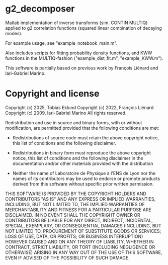 # g2_decomposer
Matlab implementation of inverse transforms (sim. CONTIN MULTIQ) applied to
g2 correlation functions (squared linear combination of decaying modes).

For example usage, see "example_notebook_main.m".

Also includes scripts for fitting probability density functions, and KWW
functions in the MULTIQ-fashion ("example_dist_fit.m", "example_KWW.m").

This software is partially based on previous work by
François Liénard and Iari-Gabriel Marino.

# Copyright and license

Copyright (c) 2025, Tobias Eklund
Copyright (c) 2022, François Liénard
Copyright (c) 2009, Iari-Gabriel Marino
All rights reserved.

Redistribution and use in source and binary forms, with or without
modification, are permitted provided that the following conditions are met:

* Redistributions of source code must retain the above copyright notice, this
  list of conditions and the following disclaimer.

* Redistributions in binary form must reproduce the above copyright notice,
  this list of conditions and the following disclaimer in the documentation
  and/or other materials provided with the distribution

* Neither the name of Laboratoire de Physique à l'ENS de Lyon nor the names of its
  contributors may be used to endorse or promote products derived from this
  software without specific prior written permission.

THIS SOFTWARE IS PROVIDED BY THE COPYRIGHT HOLDERS AND CONTRIBUTORS "AS IS"
AND ANY EXPRESS OR IMPLIED WARRANTIES, INCLUDING, BUT NOT LIMITED TO, THE
IMPLIED WARRANTIES OF MERCHANTABILITY AND FITNESS FOR A PARTICULAR PURPOSE ARE
DISCLAIMED. IN NO EVENT SHALL THE COPYRIGHT OWNER OR CONTRIBUTORS BE LIABLE
FOR ANY DIRECT, INDIRECT, INCIDENTAL, SPECIAL, EXEMPLARY, OR CONSEQUENTIAL
DAMAGES (INCLUDING, BUT NOT LIMITED TO, PROCUREMENT OF SUBSTITUTE GOODS OR
SERVICES; LOSS OF USE, DATA, OR PROFITS; OR BUSINESS INTERRUPTION) HOWEVER
CAUSED AND ON ANY THEORY OF LIABILITY, WHETHER IN CONTRACT, STRICT LIABILITY,
OR TORT (INCLUDING NEGLIGENCE OR OTHERWISE) ARISING IN ANY WAY OUT OF THE USE
OF THIS SOFTWARE, EVEN IF ADVISED OF THE POSSIBILITY OF SUCH DAMAGE.